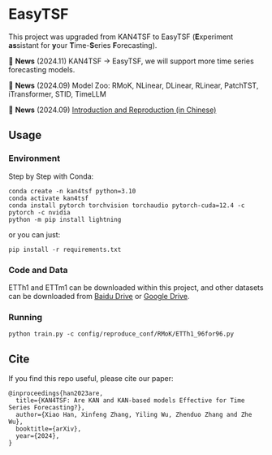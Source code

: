 # EasyTSF

This project was upgraded from KAN4TSF to EasyTSF (**E**xperiment **as**sistant for **y**our **T**ime-**S**eries **F**orecasting).

🚩 **News** (2024.11) KAN4TSF -> EasyTSF, we will support more time series forecasting models.

🚩 **News** (2024.09) Model Zoo: RMoK, NLinear, DLinear, RLinear, PatchTST, iTransformer, STID, TimeLLM

🚩 **News** (2024.09) [Introduction and Reproduction (in Chinese)](https://mp.weixin.qq.com/s/bSwAbKBxON7FPebAiqltWg)

## Usage

### Environment
Step by Step with Conda:
```shell
conda create -n kan4tsf python=3.10
conda activate kan4tsf
conda install pytorch torchvision torchaudio pytorch-cuda=12.4 -c pytorch -c nvidia
python -m pip install lightning
```

or you can just:
```shell
pip install -r requirements.txt
```

### Code and Data
ETTh1 and ETTm1 can be downloaded within this project, and other datasets can be downloaded from [Baidu Drive](https://pan.baidu.com/s/18NKge4dsMIuGQFom7n2S2w?pwd=zumh) or 
[Google Drive](https://drive.google.com/file/d/17JYLHDPIdLv9haLiDF9G_eGewhmMhGbq/view?usp=sharing).

### Running
```shell
python train.py -c config/reproduce_conf/RMoK/ETTh1_96for96.py
```

## Cite
If you find this repo useful, please cite our paper:
```
@inproceedings{han2023are,
  title={KAN4TSF: Are KAN and KAN-based models Effective for Time Series Forecasting?},
  author={Xiao Han, Xinfeng Zhang, Yiling Wu, Zhenduo Zhang and Zhe Wu},
  booktitle={arXiv},
  year={2024},
}
```

